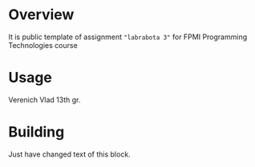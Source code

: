 # Overview

It is public template of assignment `"labrabota 3"` for FPMI Programming Technologies course

# Usage

Verenich Vlad 13th gr.

# Building

Just have changed text of this block.
